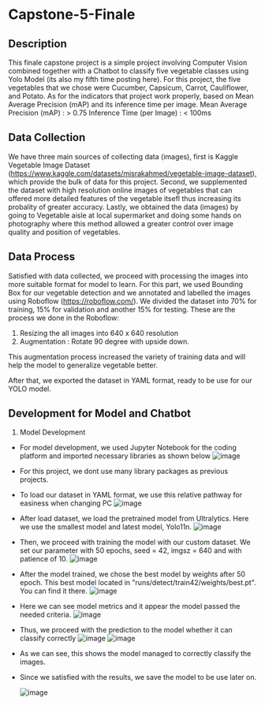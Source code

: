 # Capstone-5-Finale

## Description
This finale capstone project is a simple project involving Computer Vision combined together with a Chatbot to classify five vegetable classes using Yolo Model (its also my fifth time posting here).
For this project, the five vegetables that we chose were Cucumber, Capsicum, Carrot, Cauliflower, and Potato. As for the indicators that project work properly, based on Mean Average Precision (mAP) and its inference time per image. 
Mean Average Precision (mAP) : > 0.75
Inference Time (per Image) : < 100ms 

## Data Collection 

We have three main sources of collecting data (images), first is Kaggle Vegetable Image Dataset (https://www.kaggle.com/datasets/misrakahmed/vegetable-image-dataset), which provide the bulk of data for this project. Second, we supplemented the dataset with high resolution online images of vegetables that can offered more detailed features of the vegetable itsefl thus increasing its probality of greater accuracy. Lastly, we obtained the data (images) by going to Vegetable aisle at local supermarket and doing some hands on photography where this method allowed a greater control over image quality and position of vegetables. 

## Data Process

Satisfied with data collected, we proceed with processing the images into more suitable format for model to learn. For this part, we used Bounding Box for our vegetable detection and we annotated and labelled the images using Roboflow (https://roboflow.com/). We divided the dataset into 70% for training, 15% for validation and another 15% for testing. These are the process we done in the Roboflow:
1. Resizing the all images into 640 x 640 resolution
2. Augmentation : Rotate 90 degree with upside down.

This augmentation process increased the variety of training data and will help the model to generalize vegetable better.

After that, we exported the dataset in YAML format, ready to be use for our YOLO model. 

## Development for Model and Chatbot

1. Model Development

  - For model development, we used Jupyter Notebook for the coding platform and imported necessary libraries as shown below
    ![image](https://github.com/user-attachments/assets/ffdafc96-4e6d-4e41-bad0-915474381f96)

  - For this project, we dont use many library packages as previous projects.

  - To load our dataset in YAML format, we use this relative pathway for easiness when changing PC
    ![image](https://github.com/user-attachments/assets/ba1549fd-874e-4d45-b16f-ec937630fdc4)

  - After load dataset, we load the pretrained model from Ultralytics. Here we use the smallest model and latest model, Yolo11n.
    ![image](https://github.com/user-attachments/assets/40ca1730-ae8e-447b-b977-8b15cc62dbde)

  - Then, we proceed with training the model with our custom dataset. We set our parameter with 50 epochs, seed = 42, imgsz = 640 and with patience of 10.
    ![image](https://github.com/user-attachments/assets/04c4f923-9f87-4931-85df-291df9dce918)

  - After the model trained, we chose the best model by weights after 50 epoch. This best model located in "runs/detect/train42/weights/best.pt". You can find it there.
    ![image](https://github.com/user-attachments/assets/176d33e5-bc19-40ee-8465-93ab910941e2)

  - Here we can see model metrics and it appear the model passed the needed criteria.
    ![image](https://github.com/user-attachments/assets/f1488879-a2f9-4a8a-bbe0-672433db19cb)

  - Thus, we proceed with the prediction to the model whether it can classify correctly
    ![image](https://github.com/user-attachments/assets/79da35ff-b0d9-4b69-939f-d5de243c9dd6)
    ![image](https://github.com/user-attachments/assets/78c2ffac-b88b-4a21-8d43-9329d0501a73)
  - As we can see, this shows the model managed to correctly classify the images.

  - Since we satisfied with the results, we save the model to be use later on.
    
    ![image](https://github.com/user-attachments/assets/80cc4e06-36a3-4a80-a30f-5464a93c54bb)

    

    





    

